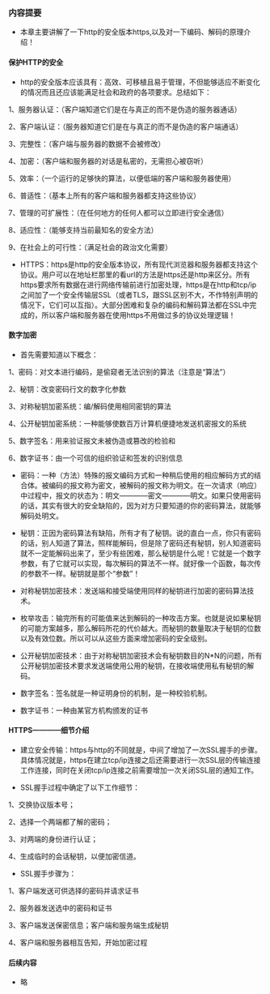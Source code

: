 ### 内容提要

* 本章主要讲解了一下http的安全版本https,以及对一下编码、解码的原理介绍！

#### 保护HTTP的安全

* http的安全版本应该具有：高效、可移植且易于管理，不但能够适应不断变化的情况而且还应该能满足社会和政府的各项要求。总结如下：

1、服务器认证：（客户端知道它们是在与真正的而不是伪造的服务器通话）

2、客户端认证：（服务器知道它们是在与真正的而不是伪造的客户端通话）

3、完整性：（客户端与服务器的数据不会被修改）

4、加密：（客户端和服务器的对话是私密的，无需担心被窃听）

5、效率：（一个运行的足够快的算法，以便低端的客户端和服务器使用）

6、普适性：（基本上所有的客户端和服务器都支持这些协议）

7、管理的可扩展性：（在任何地方的任何人都可以立即进行安全通信）

8、适应性：（能够支持当前最知名的安全方法）

9、在社会上的可行性：（满足社会的政治文化需要）

* HTTPS：https是http的安全版本协议，所有现代浏览器和服务器都支持这个协议。用户可以在地址栏那里的看url的方法是https还是http来区分。所有https要求所有数据在进行网络传输前进行加密处理，https是在http和tcp/ip之间加了一个安全传输层SSL（或者TLS，跟SSL区别不大，不作特别声明的情况下，它们可以互指）。大部分困难和复杂的编码和解码算法都在SSL中完成的，所以客户端和服务器在使用https不用做过多的协议处理逻辑！

#### 数字加密

* 首先需要知道以下概念：

1、密码：对文本进行编码，是偷窥者无法识别的算法（注意是“算法”）

2、秘钥：改变密码行文的数字化参数

3、对称秘钥加密系统：编/解码使用相同密钥的算法

4、公开秘钥加密系统：一种能够使数百万计算机便捷地发送机密报文的系统

5、数字签名：用来验证报文未被伪造或篡改的检验和

6、数字证书：由一个可信的组织验证和签发的识别信息

* 密码：一种（方法）特殊的报文编码方式和一种稍后使用的相应解码方式的结合体。被编码的报文称为密文，被解码的报文称为明文。在一次请求（响应）中过程中，报文的状态为：明文————密文————明文。如果只使用密码的话，其实有很大的安全缺陷的，因为对方只要知道的你的密码算法，就能够解码处明文。

* 秘钥：正因为密码算法有缺陷，所有才有了秘钥。说的直白一点，你只有密码的话，别人知道了算法，照样能解码，但是除了密码还有秘钥，别人知道密码就不一定能解码出来了，至少有些困难，那么秘钥是什么呢！它就是一个数字参数，有了它就可以实现，每次解码的算法不一样。就好像一个函数，每次传的参数不一样。秘钥就是那个“参数”！

* 对称秘钥加密技术：发送端和接受端使用同样的秘钥进行加密的密码算法技术。

* 枚举攻击：输完所有的可能值来达到解码的一种攻击方案。也就是说如果秘钥的可能方案越多，那么解码所花的代价越大。而秘钥的数量取决于秘钥的位数以及有效位数。所以可以从这些方面来增加密码的安全级别。

* 公开秘钥加密技术：由于对称秘钥加密技术会有秘钥数目的N*N的问题，所有公开秘钥加密技术要求发送端使用公用的秘钥，在接收端使用私有秘钥的解码。

* 数字签名：签名就是一种证明身份的机制，是一种校验机制。

* 数字证书：一种由某官方机构颁发的证书

#### HTTPS————细节介绍

* 建立安全传输：https与http的不同就是，中间了增加了一次SSL握手的步骤。具体情况就是，https在建立tcp/ip连接之后还需要进行一次SSL层的传输连接工作连接，同时在关闭tcp/ip连接之前需要增加一次关闭SSL层的通知工作。

* SSL握手过程中确定了以下工作细节：

1、交换协议版本号；

2、选择一个两端都了解的密码；

3、对两端的身份进行认证；

4、生成临时的会话秘钥，以便加密信道。

* SSL握手步骤为：

1、客户端发送可供选择的密码并请求证书

2、服务器发送选中的密码和证书

3、客户端发送保密信息；客户端和服务端生成秘钥

4、客户端和服务器相互告知，开始加密过程

#### 后续内容 

* 略
